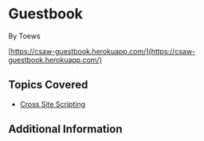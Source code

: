 # Guestbook

By Toews



[https://csaw-guestbook.herokuapp.com/](https://csaw-guestbook.herokuapp.com/)
## Topics Covered

- [Cross Site Scripting](/web-exploitation/cross-site-scripting/what-is-cross-site-scripting/)
## Additional Information

